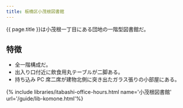 ```yaml
---
title: 板橋区小茂根図書館
---
```


{{ page.title }}は小茂根一丁目にある団地の一階型図書館だ。

## 特徴

* 全一階構成だ。
* 出入り口付近に飲食用丸テーブルが二脚ある。
* 持ち込み PC 席二席が建物北側に突き出たガラス張りの小部屋にある。

{% include libraries/itabashi-office-hours.html name='小茂根図書館' url='/guide/lib-komone.html'%}
